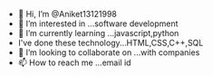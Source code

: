 - 👋 Hi, I’m @Aniket13121998
- 👀 I’m interested in ...software development
- 🌱 I’m currently learning ...javascript,python
-    I've done these technology...HTML,CSS,C++,SQL
- 💞️ I’m looking to collaborate on ...with companies
- 📫 How to reach me ...email id

<!---
Aniket13121998/Aniket13121998 is a ✨ special ✨ repository because its `README.md` (this file) appears on your GitHub profile.
You can click the Preview link to take a look at your changes.
--->

